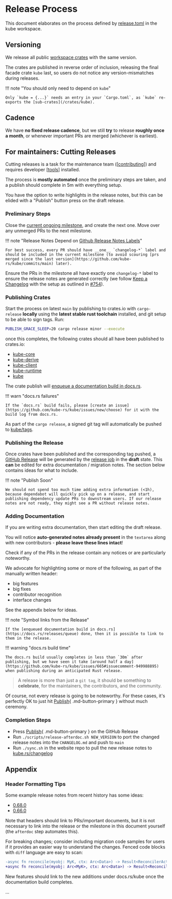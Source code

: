 # Release Process

This document elaborates on the process defined by [release.toml](https://github.com/kube-rs/kube/blob/main/release.toml) in the kube workspace.

## Versioning

We release all public [workspace crates](https://github.com/kube-rs/kube/blob/main/Cargo.toml) with the same version.

The crates are published in reverse order of inclusion, releasing the final facade crate `kube` last, so users do not notice any version-mismatches during releases.

!!! note "You should only need to depend on `kube`"

    Only `kube = {...}` needs an entry in your `Cargo.toml`, as `kube` re-exports the [sub-crates](/crates/kube).

## Cadence

We have **no fixed release cadence**, but we still **try** to release **roughly once a month**, or whenever important PRs are merged (whichever is earliest).

## For maintainers: Cutting Releases

Cutting releases is a task for the maintenance team ([[contributing]]) and requires developer [[tools]] installed.

The process is __mostly automated__ once the preliminary steps are taken, and a publish should complete in 5m with everything setup.

You have the option to write highlights in the release notes, but this can be elided with a "Publish" button press on the draft release.

### Preliminary Steps

Close the [current ongoing milestone](https://github.com/kube-rs/kube/milestones), and create the next one. Move over any unmerged PRs to the next milestone.

!!! note "Release Notes Depend on [Github Release Notes Labels](https://docs.github.com/en/repositories/releasing-projects-on-github/automatically-generated-release-notes)"

    For best success, every PR should have __one__ `changelog-*` label and should be included in the current milestone (to avoid scouring [prs merged since the last version](https://github.com/kube-rs/kube/commits/main) later).

Ensure the PRs in the milestone all have exactly one `changelog-*` label to ensure the release notes are generated correctly (we follow [Keep a Changelog](https://keepachangelog.com/en/1.0.0/) with the setup as outlined in [#754](https://github.com/kube-rs/kube/issues/754)).

### Publishing Crates

Start the process on latest `main` by publishing to crates.io with `cargo-release` **locally** using the **latest stable rust toolchain** installed, and git setup to be able to sign tags. Run:

```sh
PUBLISH_GRACE_SLEEP=20 cargo release minor --execute
```

once this completes, the following crates should all have been published to crates.io:

- [kube-core](https://crates.io/crates/kube-core)
- [kube-derive](https://crates.io/crates/kube-derive)
- [kube-client](https://crates.io/crates/kube-client)
- [kube-runtime](https://crates.io/crates/kube-runtime)
- [kube](https://crates.io/crates/kube)

The crate publish will [enqueue a documentation build in docs.rs](https://docs.rs/releases/queue).

!!! warn "docs.rs failures"

    If the `docs.rs` build fails, please [create an issue](https://github.com/kube-rs/kube/issues/new/choose) for it with the build log from docs.rs.


As part of the `cargo release`, a signed git tag will automatically be pushed to [kube/tags](https://github.com/kube-rs/kube/tags).

### Publishing the Release

Once crates have been published and the corresponding tag pushed, a [GitHub Release](https://github.com/kube-rs/kube/releases) will be generated by the [release job](https://github.com/kube-rs/kube/actions/workflows/release.yml) in the **draft**  state. This __can__ be edited for extra documentation / migration notes. The section below contains ideas for what to include.

!!! note "Publish Soon"

    We should not spend too much time adding extra information (<1h), because dependabot will quickly pick up on a release, and start publishing dependency update PRs to downstream users. If our release notes are not ready, they might see a PR without release notes.



### Adding Documentation

If you are writing extra documentation, then start editing the draft release.

You will notice **auto-generated notes already present** in the `textarea` along with new contributors - **please leave these lines intact**!

Check if any of the PRs in the release contain any notices or are particularly noteworthy.

We advocate for highlighting some or more of the following, as part of the manually written header:

- big features
- big fixes
- contributor recognition
- interface changes

See the appendix below for ideas.

!!! note "Symbol links from the Release"

    If the [enqueued documentation build in docs.rs](https://docs.rs/releases/queue) done, then it is possible to link to them in the release.

!!! warning "docs.rs build time"

    The docs.rs build usually completes in less than `30m` after publishing, but we have seen it take [around half a day](https://github.com/kube-rs/kube/issues/665#issuecomment-949988895) when publishing during an anticipated Rust release.

> A release is more than just a `git tag`, it should be something to **celebrate**, for the maintainers, the contributors, and the community.

Of course, not every release is going to be noteworthy.
For these cases, it's perfectly OK to just hit [Publish](#){ .md-button-primary } without much ceremony.

### Completion Steps

- Press [Publish](#){ .md-button-primary } on the GitHub Release
- Run `./scripts/release-afterdoc.sh NEW_VERSION` to port the changed release notes into the `CHANGELOG.md` and push to `main`
- Run `./sync.sh` in the website repo to pull the new release notes to [kube.rs/changelog](https://kube.rs/changelog)

## Appendix

### Header Formatting Tips

Some example release notes from recent history has some ideas:

- [0.68.0](https://github.com/kube-rs/kube/releases/tag/0.68.0)
- [0.66.0](https://github.com/kube-rs/kube/releases/tag/0.66.0)

Note that headers should link to PRs/important documents, but it is not necessary to link into the release or the milestone in this document yourself (the `afterdoc` step automates this).

For breaking changes; consider including migration code samples for users if it provides an easier way to understand the changes. Fenced code blocks with `diff` language are easy to scan:

```diff
-async fn reconcile(myobj: MyK, ctx: Arc<Data>) -> Result<ReconcilerAction>
+async fn reconcile(myobj: Arc<MyK>, ctx: Arc<Data>) -> Result<ReconcilerAction>
```

New features should link to the new additions under docs.rs/kube once the documentation build completes.

...

[//begin]: # "Autogenerated link references for markdown compatibility"
[changelog]: changelog "Changelog"
[contributing]: contributing "Contributing Guide"
[tools]: tools "Tools"
[//end]: # "Autogenerated link references"
